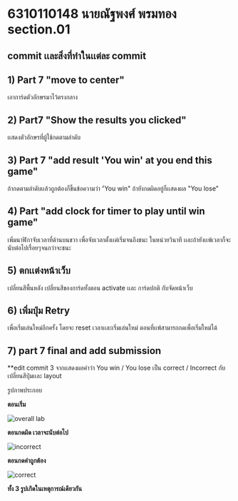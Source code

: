 # 6310110148 นายณัฐพงศ์ พรมทอง section.01

## commit เเละสิ่งที่ทำในเเต่ละ commit
## 1) Part 7 "move to center"   
เอาการ์ดตัวอักษรมาไว้ตรงกลาง



## 2) Part7 "Show the results you clicked"   
เเสดงตัวอักษรที่ผู้ใช้กดตามลำดับ
## 3) Part 7 "add result 'You win' at you end this game"   
ถ้ากดตามลำดับเเล้วถูกต้องก็ขึ้นข้อความว่า "ํYou win" 
ถ้ายังกดผิดอยู่ก็เเสดงผล "You lose"
## 4) Part "add clock for timer to play until win game" 
เพิ่มนาฬิกาจับเวลาที่ด้านบนขวา เพื่อจับเวลาตั้งเเต่เริ่มจนถึงชนะ ในหน่วยวินาที
เเละถ้ายังเเพ้เวลาก็จะนับต่อไปเรื่อยๆจนกว่าจะชนะ
## 5) ตกเเต่งหน้าเว็บ 
เปลี่ยนสีพื้นหลัง เปลี่ยนสีของการ์ดทั้งตอน activate เเละ การ์ดปกติ กับจัดหน้าเว็บ
## 6) เพิ่มปุ่ม Retry 
เพื่อเริ่มเล่นใหม่อีกครั้ง โดยจะ reset เวลาเเละเริ่มเล่นใหม่ ตอนที่เเพ้สามารถกดเพื่อเริ่มใหม่ได้
## 7) part 7 final and add submission 
**edit commit 3 จากเเสดงผลคำว่า You win / You lose เป็น correct / Incorrect กับเปลี่ยนสีปุ่มเเละ layout

รูปภาพประกอบ

**ตอนเริ่ม**

![overall lab](https://user-images.githubusercontent.com/89448778/185670985-942a8da9-dd6b-439d-af12-52bbb2181b1f.png)

**ตอนกดผิด เวลาจะนับต่อไป**

![incorrect](https://user-images.githubusercontent.com/89448778/185671107-27e0bb96-20fc-497b-a1d1-347e082bd8ab.png)

**ตอนกดคำถูกต้อง**

![correct](https://user-images.githubusercontent.com/89448778/185670820-8e0bf160-38f7-4414-a296-5caf9e24941d.png)

**ทั้ง 3 รูปเกิดในเหตุการณ์เดียวกัน**

